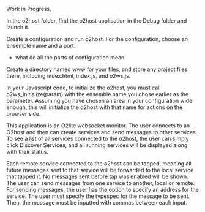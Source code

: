 Work in Progress.


In the o2host folder, find the o2host application in the Debug folder and launch it. 

Create a configuration and run o2host. For the configuration, choose an ensemble name and a port. 
- what do all the parts of configuration mean

Create a directory named www for your files, and store any project files there, including index.html, index.js, and o2ws.js.

In your Javascript code, to initialize the o2host, you must call o2ws_initialize(param) with the ensemble name you chose earlier as the parameter. 
Assuming you have chosen an area in your configuration wide enough, this will initialize the o2host with that name for actions on the browser side. 



This application is an O2lite websocket monitor. 
The user connects to an O2host and then can create services and send messages to other services.
To see a list of all services connected to the o2host, the user can simply click Discover Services, and all running services will be displayed along with their status. 

Each remote service connected to the o2host can be tapped, meaning all future messages sent to that service will be forwarded to the local service that tapped it. 
No messages sent before tap was enabled will be shown.
The user can send messages from one service to another, local or remote. 
For sending messages, the user has the option to specify an address for the service. The user must specify the typespec for the message to be sent. 
Then, the message must be inputted with commas between each input.





